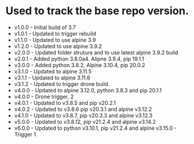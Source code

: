 # Used to track the base repo version.
* v1.0.0 - Initial build of 3.7
* v1.0.1 - Updated to trigger rebuild
* v1.1.0 - Updated to use alpine 3.9
* v1.2.0 - Updated to use alpine 3.9.2
* v2.0.0 - Updated folder struture and to use latest alpine 3.9.2 build
* v2.0.1 - Added python 3.8.0a4.  Alipne 3.9.4, pip 19.1.1
* v3.0.0 - Added python 3.8.2, Alpine 3.10.4, pip 20.0.2
* v3.1.0 - Updated to alpine 3.11.5
* v3.1.1 - Updated to alpine 3.11.6
* v3.1.2 - Updated to trigger drone build.
* v4.0.0 - Updated to alpine 3.12.0, python 3.8.3 and pip 20.1.1
* v4.0.0 - Drone trigger, 2
* v4.0.1 - Updated to v3.8.5 and pip v20.2.1
* v4.0.2 - Updated to v3.8.6 pip v20.3.1 and alpine v3.12.2
* v4.1.0 - Updated to v3.8.7, pip v20.3.3 and alpine v3.12.3
* v5.0.0 - Updated to v3.8.12, pip v21.2.4 and alpine v3.14.2
* v6.0.0 - Updated to python v3.10.1, pip v21.2.4 and alpine v3.15.0 - Trigger 1
